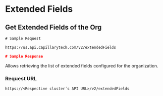 # Extended Fields

## Get Extended Fields of the Org

```html
# Sample Request

https://us.api.capillarytech.com/v2/extendedFields
```

```json
# Sample Response


```

Allows retrieving the list of extended fields configured for the organization.

### Request URL

`https://<Respective cluster’s API URL>/v2/extendedFields`





